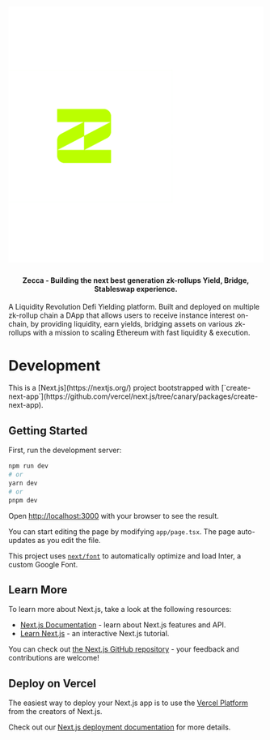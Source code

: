 <h1 align="center">
   <b>
        <a href="https://zecca.verce.app" target="_blank" ><img src="./public/zecca.png" /></a><br>
    </b>
</h1>

 <h4 align="center">
 Zecca - Building the next best generation zk-rollups Yield, Bridge, Stableswap experience.
</h4>

<p>
A Liquidity Revolution Defi Yielding platform. Built and deployed on multiple zk-rollup  chain a DApp that allows users to receive instance interest on-chain, by providing liquidity, earn yields, bridging assets on various zk-rollups with a mission to scaling Ethereum with fast liquidity & execution.  
</p>

<h1>Development</h1>
This is a [Next.js](https://nextjs.org/) project bootstrapped with [`create-next-app`](https://github.com/vercel/next.js/tree/canary/packages/create-next-app).

## Getting Started

First, run the development server:

```bash
npm run dev
# or
yarn dev
# or
pnpm dev
```

Open [http://localhost:3000](http://localhost:3000) with your browser to see the result.

You can start editing the page by modifying `app/page.tsx`. The page auto-updates as you edit the file.

This project uses [`next/font`](https://nextjs.org/docs/basic-features/font-optimization) to automatically optimize and load Inter, a custom Google Font.

## Learn More

To learn more about Next.js, take a look at the following resources:

- [Next.js Documentation](https://nextjs.org/docs) - learn about Next.js features and API.
- [Learn Next.js](https://nextjs.org/learn) - an interactive Next.js tutorial.

You can check out [the Next.js GitHub repository](https://github.com/vercel/next.js/) - your feedback and contributions are welcome!

## Deploy on Vercel

The easiest way to deploy your Next.js app is to use the [Vercel Platform](https://vercel.com/new?utm_medium=default-template&filter=next.js&utm_source=create-next-app&utm_campaign=create-next-app-readme) from the creators of Next.js.

Check out our [Next.js deployment documentation](https://nextjs.org/docs/deployment) for more details.
